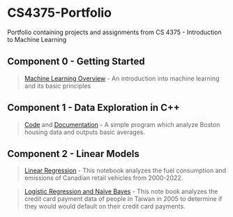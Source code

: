 # CS4375-Portfolio
 Portfolio containing projects and assignments from CS 4375 - Introduction to Machine Learning

## Component 0 - Getting Started  
>[Machine Learning Overview](component_0/ml_overview.pdf) - An introduction into machine learning and its basic principles

## Component 1 - Data Exploration in C++
>[Code](component_1/data_exploration.cpp) and [Documentation](component_1/data_exploration.pdf) - A simple program which analyze Boston housing data and outputs basic averages.

## Component 2 - Linear Models
> [Linear Regression](component_2/regression.pdf) - This notebook analyzes the fuel consumption and emissions of Canadian retail vehicles from 2000-2022.

>[Logistic Regression and Naïve Bayes](component_2/classification.pdf) - This note book analyzes the credit card payment data of people in Taiwan in 2005 to determine if they would would default on their credit card payments.

